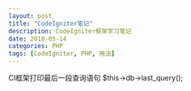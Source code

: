 ```yaml
---
layout: post
title: "CodeIgniter笔记"
description: CodeIgniter框架学习笔记
date: 2018-05-14
categories: PHP
tags: [CodeIgniter, PHP, 用法]
---
```


CI框架打印最后一段查询语句
    $this->db->last_query();